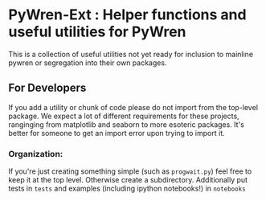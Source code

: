 # PyWren-Ext : Helper functions and useful utilities for PyWren

This is a collection of useful utilities not yet ready
for inclusion to mainline pywren or segregation into their own
packages. 


## For Developers
If you add a utility or chunk of code please do not
import from the top-level package. We expect a lot
of different requirements for these projects, ranginging
from matplotlib and seaborn to more esoteric packages. It's 
better for someone to get an import error upon trying to import it. 

### Organization:
If you're just creating something simple (such as `progwait.py`)
feel free to keep it at the top level. Otherwise create
a subdirectory. Additionally put tests in `tests` and examples 
(including ipython notebooks!) in `notebooks`
   
